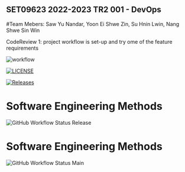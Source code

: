 SET09623 2022-2023 TR2 001 - DevOps
-----------------------------------

#Team Mebers: Saw Yu Nandar, Yoon Ei Shwe Zin, Su Hnin Lwin, Nang Shwe Sin Win

CodeReview 1: project workflow is set-up and try ome of the feature requirements



![workflow](https://github.com/Saw-Yu-Nandar/DevOps_gp_project/actions/workflows/main.yml/badge.svg)

[![LICENSE](https://img.shields.io/github/license/Saw-Yu-Nandar/DevOps_gp_project.svg?style=flat-square)](https://github.com/Saw-Yu-Nandar/DevOps_gp_project/blob/master/LICENSE)

[![Releases](https://img.shields.io/github/release/Saw-Yu-Nandar/DevOps_gp_project/all.svg?style=flat-square)](https://github.com/Saw-Yu-Nandar/DevOps_gp_project/releases)

# Software Engineering Methods
![GitHub Workflow Status Release](https://img.shields.io/github/workflow/status/Saw-Yu-Nandar/DevOps_gp_project/.github/workflows/main.yml/release?style=flat-square)

# Software Engineering Methods
![GitHub Workflow Status Main](https://img.shields.io/github/workflows/status/Saw-Yu-Nandar/DevOps_gp_project/.github/workflows/main.yml/main?style=flat-square)
